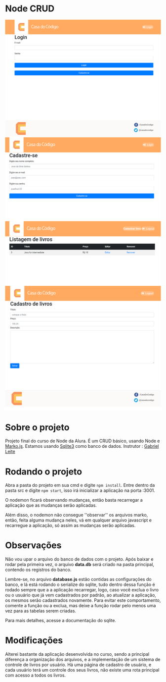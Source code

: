 <h1>Node CRUD</h1>
<img src="./img/1.png" align="center"></img>
<img src="./img/2.png" align="center"></img>
<img src="./img/3.png" align="center"></img>
<img src="./img/4.png" align="center"></img>

# Sobre o projeto

Projeto final do curso de Node da Alura.
É um CRUD básico, usando Node e <a href="https://markojs.com/">Marko.js</a>.
Estamos usando <a href="https://www.sqlitetutorial.net/sqlite-nodejs/">Sqlite3</a> como banco de dados.
Instrutor : <a href="https://github.com/gabrielleite">Gabriel Leite</a>

# Rodando o projeto

Abra a pasta do projeto em sua cmd e digite ```` npm install ````.
Entre dentro da pasta src e digite ```` npm start ````, isso irá inicializar
a aplicação na porta :3001. 

O nodemon ficará observando mudanças, então basta recarregar a aplicação que as mudanças serão aplicadas.

Além disso, o nodemon não consegue ''observar'' os arquivos marko, então, feita alguma mudança neles, vá em qualquer arquivo javascript e recarregue a aplicação, só assim as mudanças serão aplicadas.

# Observações

Não vou upar o arquivo do banco de dados com o projeto. Após baixar e rodar pela primeira vez, o arquivo **data.db** será criado na pasta principal, contendo os registros do banco. 

Lembre-se, no arquivo **database.js** estão contidas as configurações do banco, e lá está rodando o serialize do sqlite, tudo dentro dessa função é rodado sempre que a a aplicação recarregar, logo, caso você exclua o livro ou o usuário que já vem cadastrados por padrão, ao atualizar a aplicação, os mesmos serão cadastrados novamente. Para evitar este comportamento, comente a função ou a exclua, mas deixe a função rodar pelo menos uma vez para as tabelas serem criadas.

Para mais detalhes, acesse a documentação do sqlite.

# Modificações

Alterei bastante da aplicação desenvolvida no curso, sendo a principal diferença a organização dos arquivos, e a implementação de um sistema de controle de livros por usuário.
Há uma página de cadastro de usuário, e cada usuário terá um controle dos seus livros, não existe uma rota principal com acesso a todos os livros.
